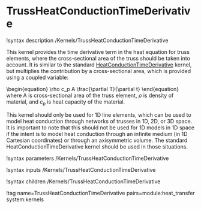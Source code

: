 # TrussHeatConductionTimeDerivative

!syntax description /Kernels/TrussHeatConductionTimeDerivative

This kernel provides the time derivative term in the heat equation for truss elements, where the cross-sectional area of the truss should be taken into account. It is similar to the standard [HeatConductionTimeDerivative](HeatConductionTimeDerivative.md) kernel, but multiplies the contribution by a cross-sectional area, which is provided using a coupled variable:

\begin{equation}
\rho c_p A \frac{\partial T}{\partial t}
\end{equation}
where A is cross-sectional area of the truss element, $\rho$ is density of material, and $c_p$ is heat capacity of the material.

This kernel should only be used for 1D line elements, which can be used to model heat conduction through networks of trusses in 1D, 2D, or 3D space. It is important to note that this should not be used for 1D models in 1D space if the intent is to model heat conduction through an infinite medium (in 1D Cartesian coordinates) or through an axisymmetric volume. The standard HeatConductionTimeDerivative kernel should be used in those situations.

!syntax parameters /Kernels/TrussHeatConductionTimeDerivative

!syntax inputs /Kernels/TrussHeatConductionTimeDerivative

!syntax children /Kernels/TrussHeatConductionTimeDerivative

!tag name=TrussHeatConductionTimeDerivative pairs=module:heat_transfer system:kernels
